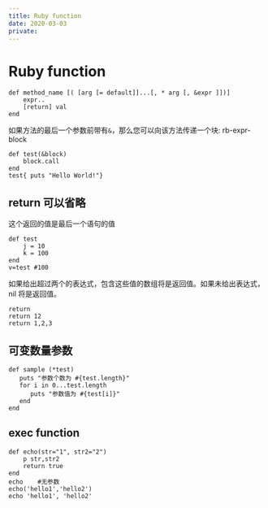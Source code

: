 ```yaml
---
title: Ruby function
date: 2020-03-03
private: 
---
```

# Ruby function
    def method_name [( [arg [= default]]...[, * arg [, &expr ]])]
        expr..
        [return] val
    end

如果方法的最后一个参数前带有`&`，那么您可以向该方法传递一个块: rb-expr-block

    def test(&block)
        block.call
    end
    test{ puts "Hello World!"}

## return 可以省略
这个返回的值是最后一个语句的值

    def test
        j = 10
        k = 100
    end
    v=test #100

如果给出超过两个的表达式，包含这些值的数组将是返回值。如果未给出表达式，nil 将是返回值。

    return
    return 12
    return 1,2,3

## 可变数量参数

    def sample (*test)
       puts "参数个数为 #{test.length}"
       for i in 0...test.length
          puts "参数值为 #{test[i]}"
       end
    end

## exec function

    def echo(str="1", str2="2")
        p str,str2
        return true
    end
    echo    #无参数
    echo('hello1','hello2')
    echo 'hello1', 'hello2'

